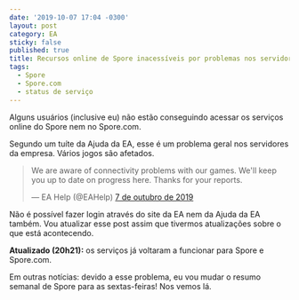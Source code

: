 ```yaml
---
date: '2019-10-07 17:04 -0300'
layout: post
category: EA
sticky: false
published: true
title: Recursos online de Spore inacessíveis por problemas nos servidores da EA
tags:
  - Spore
  - Spore.com
  - status de serviço
---
```

Alguns usuários (inclusive eu) não estão conseguindo acessar os serviços online do Spore nem no Spore.com.

Segundo um tuíte da Ajuda da EA, esse é um problema geral nos servidores da empresa. Vários jogos são afetados.

<blockquote class="twitter-tweet" data-lang="pt" data-dnt="true"><p lang="en" dir="ltr">We are aware of connectivity problems with our games. We&#39;ll keep you up to date on progress here. Thanks for your reports.</p>&mdash; EA Help (@EAHelp) <a href="https://twitter.com/EAHelp/status/1181292985520201730?ref_src=twsrc%5Etfw">7 de outubro de 2019</a></blockquote> <script async src="https://platform.twitter.com/widgets.js" charset="utf-8"></script>

Não é possível fazer login através do site da EA nem da Ajuda da EA também. Vou atualizar esse post assim que tivermos atualizações sobre o que está acontecendo.

**Atualizado (20h21):** os serviços já voltaram a funcionar para Spore e Spore.com.

Em outras notícias: devido a esse problema, eu vou mudar o resumo semanal de Spore para as sextas-feiras! Nos vemos lá.
